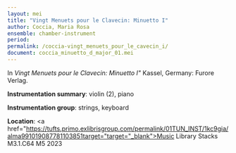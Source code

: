 ```yaml
---
layout: mei
title: "Vingt Menuets pour le Clavecin: Minuetto I"
author: Coccia, Maria Rosa
ensemble: chamber-instrument
period:
permalink: /coccia-vingt_menuets_pour_le_cavecin_i/
document: coccia_minuetto_d_major_01.mei
---
```


In *Vingt Menuets pour le Clavecin: Minuetto I"* Kassel, Germany: Furore Verlag.

**Instrumentation summary**: violin (2), piano

**Instrumentation group**: strings, keyboard

**Location**: <a href="https://tufts.primo.exlibrisgroup.com/permalink/01TUN_INST/1kc9gia/alma991019087781103851target="target="_blank">Music Library Stacks M3.1.C64 M5 2023</a>